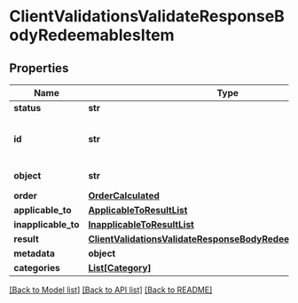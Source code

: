 # ClientValidationsValidateResponseBodyRedeemablesItem


## Properties

Name | Type | Description | Notes
------------ | ------------- | ------------- | -------------
**status** | **str** |  | [optional] 
**id** | **str** | Redeemable ID, i.e. the voucher code. | [optional] 
**object** | **str** | Redeemable&#39;s object type. | [optional] 
**order** | [**OrderCalculated**](OrderCalculated.md) |  | [optional] 
**applicable_to** | [**ApplicableToResultList**](ApplicableToResultList.md) |  | [optional] 
**inapplicable_to** | [**InapplicableToResultList**](InapplicableToResultList.md) |  | [optional] 
**result** | [**ClientValidationsValidateResponseBodyRedeemablesItemResult**](ClientValidationsValidateResponseBodyRedeemablesItemResult.md) |  | [optional] 
**metadata** | **object** |  | [optional] 
**categories** | [**List[Category]**](Category.md) |  | [optional] 

[[Back to Model list]](../README.md#documentation-for-models) [[Back to API list]](../README.md#documentation-for-api-endpoints) [[Back to README]](../README.md)


